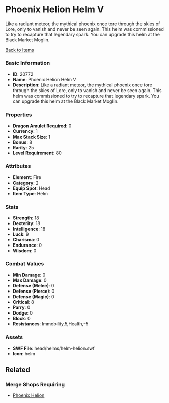 # Phoenix Helion Helm V

Like a radiant meteor, the mythical phoenix once tore through the skies of Lore, only to vanish and never be seen again. This helm was commissioned to try to recapture that legendary spark. You can upgrade this helm at the Black Market Moglin.

[Back to Items](../items.md)

### Basic Information

- **ID**: 20772
- **Name**: Phoenix Helion Helm V
- **Description**: Like a radiant meteor, the mythical phoenix once tore through the skies of Lore, only to vanish and never be seen again. This helm was commissioned to try to recapture that legendary spark. You can upgrade this helm at the Black Market Moglin.

### Properties

- **Dragon Amulet Required**: 0
- **Currency**: 1
- **Max Stack Size**: 1
- **Bonus**: 8
- **Rarity**: 25
- **Level Requirement**: 80

### Attributes

- **Element**: Fire
- **Category**: 2
- **Equip Spot**: Head
- **Item Type**: Helm

### Stats

- **Strength**: 18
- **Dexterity**: 18
- **Intelligence**: 18
- **Luck**: 9
- **Charisma**: 0
- **Endurance**: 0
- **Wisdom**: 0

### Combat Values

- **Min Damage**: 0
- **Max Damage**: 0
- **Defense (Melee)**: 0
- **Defense (Pierce)**: 0
- **Defense (Magic)**: 0
- **Critical**: 8
- **Parry**: 0
- **Dodge**: 0
- **Block**: 0
- **Resistances**: Immobility,5,Health,-5

### Assets

- **SWF File**: head/helms/helm-helion.swf
- **Icon**: helm

## Related

### Merge Shops Requiring

- [Phoenix Helion](../merge-shops/362-phoenix-helion.md)

